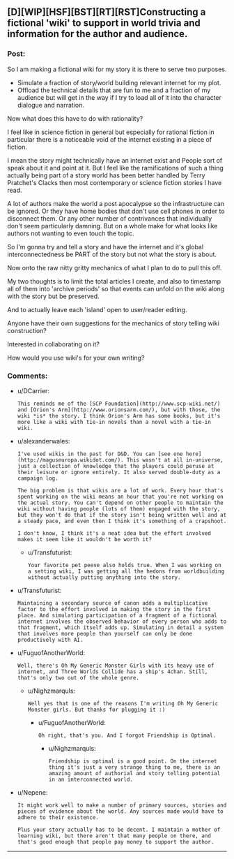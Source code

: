 ## [D][WIP][HSF][BST][RT][RST]Constructing a fictional 'wiki' to support in world trivia and information for the author and audience.

### Post:

So I am making a fictional wiki for my story it is there to serve two purposes.

* Simulate a fraction of story/world building relevant internet for my plot.
* Offload the technical details that are fun to me and a fraction of my audience but will get in the way if I try to load all of it into the character dialogue and narration.

Now what does this have to do with rationality?

I feel like in science fiction in general but especially for rational fiction in particular there is a noticeable void of the internet existing in a piece of fiction.

I mean the story might technically have an internet exist and People sort of speak about it and point at it. But I feel like the ramifications of such a thing actually being part of a story world has been better handled by Terry Pratchet's Clacks then most contemporary or science fiction stories I have read.

A lot of authors make the world a post apocalypse so the infrastructure can be ignored. Or they have home bodies that don't use cell phones in order to disconnect them. Or any other number of contrivances that individually don't seem particularly damning. But on a whole make for what looks like authors not wanting to even touch the topic.

So I'm gonna try and tell a story and have the internet and it's global interconnectedness be PART of the story but not what the story is about.

Now onto the raw nitty gritty mechanics of what I plan to do to pull this off.

My two thoughts is to limit the total articles I create, and also to timestamp all of them into 'archive periods' so that events can unfold on the wiki along with the story but be preserved.

And to actually leave each 'island' open to user/reader editing.

Anyone have their own suggestions for the mechanics of story telling wiki construction?

Interested in collaborating on it?

How would you use wiki's for your own writing?


### Comments:

- u/DCarrier:
  ```
  This reminds me of the [SCP Foundation](http://www.scp-wiki.net/) and [Orion's Arm](http://www.orionsarm.com/), but with those, the wiki *is* the story. I think Orion's Arm has some books, but it's more like a wiki with tie-in novels than a novel with a tie-in wiki.
  ```

- u/alexanderwales:
  ```
  I've used wikis in the past for D&D. You can [see one here](http://maguseuropa.wikidot.com/). This wasn't at all in-universe, just a collection of knowledge that the players could peruse at their leisure or ignore entirely. It also served double-duty as a campaign log.

  The big problem is that wikis are a lot of work. Every hour that's spent working on the wiki means an hour that you're not working on the actual story. You can't depend on other people to maintain the wiki without having people (lots of them) engaged with the story, but they won't do that if the story isn't being written well and at a steady pace, and even then I think it's something of a crapshoot.

  I don't know, I think it's a neat idea but the effort involved makes it seem like it wouldn't be worth it?
  ```

  - u/Transfuturist:
    ```
    Your favorite pet peeve also holds true. When I was working on a setting wiki, I was getting all the hedons from worldbuilding without actually putting anything into the story.
    ```

- u/Transfuturist:
  ```
  Maintaining a secondary source of canon adds a multiplicative factor to the effort involved in making the story in the first place. And simulating participation of a fragment of a fictional internet involves the observed behavior of every person who adds to that fragment, which itself adds up. Simulating in detail a system that involves more people than yourself can only be done productively with AI.
  ```

- u/FuguofAnotherWorld:
  ```
  Well, there's Oh My Generic Monster Girls with its heavy use of internet, and Three Worlds Collide has a ship's 4chan. Still, that's only two out of the whole genre.
  ```

  - u/Nighzmarquls:
    ```
    Well yes that is one of the reasons I'm writing Oh My Generic Monster girls. But thanks for plugging it :)
    ```

    - u/FuguofAnotherWorld:
      ```
      Oh right, that's you. And I forgot Friendship is Optimal.
      ```

      - u/Nighzmarquls:
        ```
        Friendship is optimal is a good point. On the internet thing it's just a very strange thing to me, there is an amazing amount of authorial and story telling potential in an interconnected world.
        ```

- u/Nepene:
  ```
  It might work well to make a number of primary sources, stories and pieces of evidence about the world. Any sources made would have to adhere to their existence. 

  Plus your story actually has to be decent. I maintain a mother of learning wiki, but there aren't that many people on there, and that's good enough that people pay money to support the author.
  ```

---

